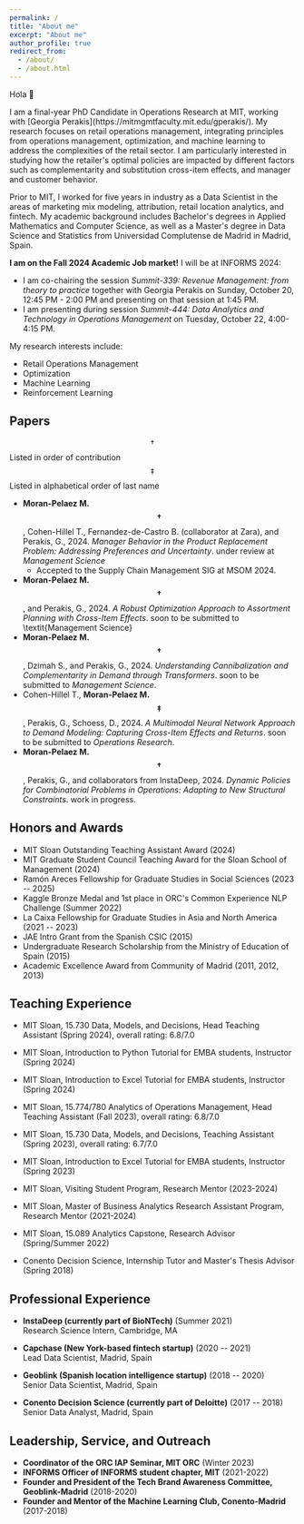 ```yaml
---
permalink: /
title: "About me"
excerpt: "About me"
author_profile: true
redirect_from: 
  - /about/
  - /about.html
---
```




<p>Hola &#128075;</p>
I am a final-year PhD Candidate in Operations Research at MIT, working with [Georgia Perakis](https://mitmgmtfaculty.mit.edu/gperakis/). My research focuses on retail operations management, integrating principles from operations management, optimization, and machine learning to address the complexities of the retail sector. I am particularly interested in studying how the retailer's optimal policies are impacted by different factors such as complementarity and substitution cross-item effects, and  manager and customer behavior.

Prior to MIT, I worked for five years in industry as a Data Scientist in the areas of marketing mix modeling, attribution, retail location analytics, and fintech. My academic background includes Bachelor's degrees in Applied Mathematics and Computer Science, as well as a Master's degree in Data Science and Statistics from Universidad Complutense de Madrid in Madrid, Spain. 

**I am on the Fall 2024 Academic Job market!** I will be at INFORMS 2024:
- I am co-chairing the session *Summit-339: Revenue Management: from theory to practice* together with Georgia Perakis on Sunday, October 20, 12:45 PM - 2:00 PM and presenting on that session at 1:45 PM.
- I am presenting during session *Summit-444: Data Analytics and Technology in Operations Management* on Tuesday, October 22, 4:00-4:15 PM.

My research interests include:
- Retail Operations Management
- Optimization
- Machine Learning
- Reinforcement Learning

## Papers
$$\dagger$$Listed in order of contribution <br> 
$$\ddagger$$Listed in alphabetical order of last name

- **Moran-Pelaez M.$$\dagger$$**, Cohen-Hillel T., Fernandez-de-Castro B. (collaborator at Zara), and Perakis, G., 2024. *Manager Behavior in the Product Replacement Problem: Addressing Preferences and Uncertainty*. under review at *Management Science*
    - Accepted to the Supply Chain Management SIG at MSOM 2024.
- **Moran-Pelaez M.$$\dagger$$**, and Perakis, G., 2024. *A Robust Optimization Approach to Assortment Planning with Cross-Item Effects*. soon to be submitted to \textit{Management Science}
- **Moran-Pelaez M.$$\dagger$$**, Dzimah S., and Perakis, G., 2024. *Understanding Cannibalization and Complementarity in Demand through Transformers*. soon to be submitted to *Management Science*.
- Cohen-Hillel T., **Moran-Pelaez M.$$\ddagger$$**, Perakis, G., Schoess, D., 2024. *A Multimodal Neural Network Approach to Demand Modeling: Capturing Cross-Item Effects and Returns*. soon to be submitted to *Operations Research*.
- **Moran-Pelaez M.$$\dagger$$**, Perakis, G., and collaborators from InstaDeep, 2024. *Dynamic Policies for Combinatorial Problems in Operations: Adapting to New Structural Constraints*. work in progress.

## Honors and Awards
- MIT Sloan Outstanding Teaching Assistant Award (2024)
- MIT Graduate Student Council Teaching Award for the Sloan School of Management (2024)
- Ramón Areces Fellowship for Graduate Studies in Social Sciences (2023 -- 2025)
- Kaggle Bronze Medal and 1st place in ORC's Common Experience NLP Challenge (Summer 2022)
- La Caixa Fellowship for Graduate Studies in Asia and North America (2021 -- 2023)
- JAE Intro Grant from the Spanish CSIC (2015)
- Undergraduate Research Scholarship from the Ministry of Education of Spain (2015)
- Academic Excellence Award from Community of Madrid (2011, 2012, 2013)

## Teaching Experience


- MIT Sloan, 15.730 Data, Models, and Decisions, Head Teaching Assistant (Spring 2024), overall rating: 6.8/7.0
- MIT Sloan, Introduction to Python Tutorial for EMBA students, Instructor (Spring 2024)
- MIT Sloan, Introduction to Excel Tutorial for EMBA students, Instructor (Spring 2024)
- MIT Sloan, 15.774/780 Analytics of Operations Management, Head Teaching Assistant (Fall 2023), overall rating: 6.8/7.0
- MIT Sloan, 15.730 Data, Models, and Decisions, Teaching Assistant (Spring 2023), overall rating: 6.7/7.0
- MIT Sloan, Introduction to Excel Tutorial for EMBA students, Instructor (Spring 2023)

- MIT Sloan, Visiting Student Program, Research Mentor (2023-2024)
- MIT Sloan, Master of Business Analytics Research Assistant Program, Research Mentor (2021-2024)
- MIT Sloan, 15.089 Analytics Capstone, Research Advisor (Spring/Summer 2022)

- Conento Decision Science, Internship Tutor and Master's Thesis Advisor (Spring 2018)


## Professional Experience

- **InstaDeep (currently part of BioNTech)** (Summer 2021)  
  Research Science Intern, Cambridge, MA

- **Capchase (New York-based fintech startup)** (2020 -- 2021)  
  Lead Data Scientist, Madrid, Spain 

- **Geoblink (Spanish location intelligence startup)** (2018 -- 2020)  
  Senior Data Scientist, Madrid, Spain

- **Conento Decision Science (currently part of Deloitte)** (2017 -- 2018)  
  Senior Data Analyst, Madrid, Spain 

## Leadership, Service, and Outreach

- **Coordinator of the ORC IAP Seminar, MIT ORC** (Winter 2023)
- **INFORMS Officer of INFORMS student chapter, MIT** (2021-2022)  
- **Founder and President of the Tech Brand Awareness Committee, Geoblink-Madrid** (2018-2020)  
- **Founder and Mentor of the Machine Learning Club, Conento-Madrid** (2017-2018) 

